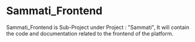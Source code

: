 # Sammati_Frontend
Sammati_Frontend is Sub-Project under Project : "Sammati", It will contain the code and documentation related to the frontend of the platform.
